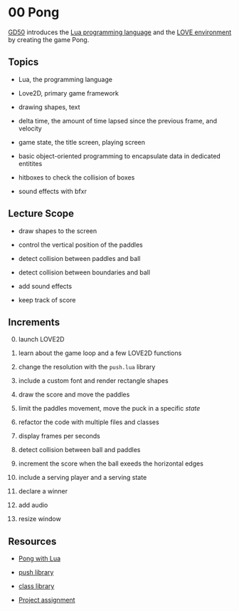# 00 Pong

[GD50](https://youtu.be/jZqYXSmgDuM) introduces the [Lua programming language](https://www.lua.org/) and the [LOVE environment](http://love2d.org/) by creating the game Pong.

## Topics

- Lua, the programming language

- Love2D, primary game framework

- drawing shapes, text

- delta time, the amount of time lapsed since the previous frame, and velocity

- game state, the title screen, playing screen

- basic object-oriented programming to encapsulate data in dedicated entitites

- hitboxes to check the collision of boxes

- sound effects with bfxr

## Lecture Scope

- draw shapes to the screen

- control the vertical position of the paddles

- detect collision between paddles and ball

- detect collision between boundaries and ball

- add sound effects

- keep track of score

## Increments

0. launch LOVE2D

1. learn about the game loop and a few LOVE2D functions

2. change the resolution with the `push.lua` library

3. include a custom font and render rectangle shapes

4. draw the score and move the paddles

5. limit the paddles movement, move the puck in a specific _state_

6. refactor the code with multiple files and classes

7. display frames per seconds

8. detect collision between ball and paddles

9. increment the score when the ball exeeds the horizontal edges

10. include a serving player and a serving state

11. declare a winner

12. add audio

13. resize window

## Resources

- [Pong with Lua](https://youtu.be/jZqYXSmgDuM)

- [push library](https://github.com/Ulydev/push/blob/master/push.lua)

- [class library](https://github.com/vrld/hump/class/master/class.lua)

- [Project assignment](https://docs.cs50.net/ocw/games/assignments/0/assignment0.html)
